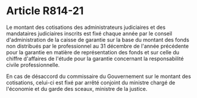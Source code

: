 # Article R814-21

Le montant des cotisations des administrateurs judiciaires et des mandataires judiciaires inscrits est fixé chaque année par le conseil d'administration de la caisse de garantie sur la base du montant des fonds non distribués par le professionnel au 31 décembre de l'année précédente pour la garantie en matière de représentation des fonds et sur celle du chiffre d'affaires de l'étude pour la garantie concernant la responsabilité civile professionnelle.

En cas de désaccord du commissaire du Gouvernement sur le montant des cotisations, celui-ci est fixé par arrêté conjoint du ministre chargé de l'économie et du garde des sceaux, ministre de la justice.
